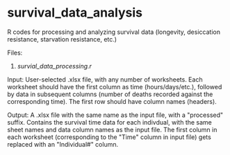 # survival_data_analysis
R codes for processing and analyzing survival data (longevity, desiccation resistance, starvation resistance, etc.)

Files:
1) _survial_data_processing.r_ 

Input: User-selected .xlsx file, with any number of worksheets. Each worksheet should have the first column as time (hours/days/etc.), followed by data in subsequent columns (number of deaths recorded against the corresponding time). The first row should have column names (headers).

Output: A .xlsx file with the same name as the input file, with a "processed" suffix. Contains the survival time data for each indivdual, with the same sheet names and data column names as the input file. The first column in each worksheet (corresponding to the "Time" column in input file) gets replaced with an "Individual#" column.
 

